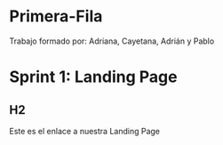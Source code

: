 # Primera-Fila

Trabajo formado por: Adriana, Cayetana, Adrián y Pablo

# Sprint 1: Landing Page
## H2

Este es el enlace a nuestra Landing Page
